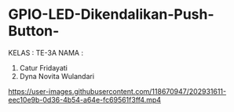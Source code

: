 # GPIO-LED-Dikendalikan-Push-Button-
KELAS : TE-3A 
NAMA : 
1. Catur Fridayati  
2. Dyna Novita Wulandari


https://user-images.githubusercontent.com/118670947/202931611-eec10e9b-0d36-4b54-a64e-fc69561f3ff4.mp4

